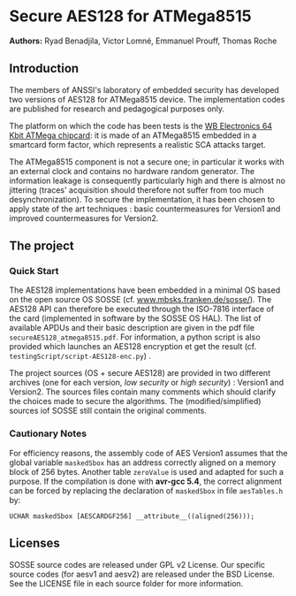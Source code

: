 # Secure AES128 for ATMega8515

**Authors:** Ryad Benadjila, Victor Lomné, Emmanuel Prouff, Thomas Roche

## Introduction

The members of ANSSI's laboratory of embedded security has developed two versions of AES128 for ATMega8515 device.
The implementation codes are published for research and pedagogical purposes only.

The platform on which the code has been tests is the 
[WB Electronics 64 Kbit ATMega chipcard](http://www.infinityusb.com/default.asp?show=store&ProductGrp=8):
it is made of an ATMega8515 embedded in a smartcard form factor, which represents a realistic SCA attacks
target.

The ATMega8515 component is not a secure one; in particular it works with an external clock and
contains no hardware random generator. The information leakage is consequently particularly high and there
is almost no jittering (traces' acquisition should therefore not suffer from too much desynchronization). To
secure the implementation, it has been chosen to apply state of the art techniques : basic countermeasures
for Version1 and improved countermeasures for Version2.

## The project

### Quick Start

The AES128 implementations have been embedded in a minimal OS based on the open source OS SOSSE
(cf. www.mbsks.franken.de/sosse/). The AES128 API can therefore be executed through the ISO-7816 interface of the card
(implemented in software by the SOSSE OS HAL). The list of available APDUs and their basic description are given in 
the pdf file ``secureAES128_atmega8515.pdf``. For information, a python script is also provided which launches 
an AES128 encryption et get the result (cf. ``testingScript/script-AES128-enc.py``) .

The project sources (OS + secure AES128) are provided in two different archives (one for each version,
*low security* or *high security*) : Version1 and Version2. The sources files contain many comments which should clarify
the choices made to secure the algorithms. The (modified/simplified) sources
iof SOSSE still contain the original comments.

### Cautionary Notes 

For efficiency reasons, the assembly code of AES Version1 assumes that the global variable ``maskedSbox`` has an address correctly aligned on 
a memory block of 256 bytes. Another table ``zeroValue`` is used and adapted for such a purpose. If the compilation is done with **avr-gcc 5.4**, 
the correct alignment can be forced by replacing the declaration of ``maskedSbox`` in file ``aesTables.h`` by:

    UCHAR maskedSbox [AESCARDGF256] __attribute__((aligned(256)));

## Licenses
SOSSE source codes are released under GPL v2 License. Our specific source codes (for aesv1 and aesv2) are 
released under the BSD License. See the LICENSE file in each source folder for more information. 
